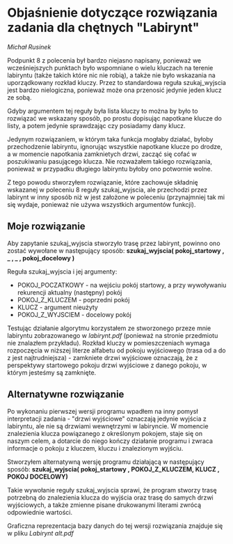 # Objaśnienie dotyczące rozwiązania zadania dla chętnych "Labirynt"

*Michał Rusinek*

Podpunkt 8 z polecenia był bardzo niejasno napisany, ponieważ we wcześniejszych punktach było wspomniane o wielu kluczach na terenie labiryntu (także takich które nic nie robią), a także nie było wskazania na uporządkowany rozkład kluczy. Przez to standardowa reguła szukaj_wyjscia jest bardzo nielogiczna, ponieważ może ona przenosić jedynie jeden klucz ze sobą.

Gdyby argumentem tej reguły była lista kluczy to można by było to rozwiązać we wskazany sposób, po prostu dopisując napotkane klucze do listy, a potem jedynie sprawdzając czy posiadamy dany klucz.

Jedynym rozwiązaniem, w którym taka funkcja mogłaby działać, byłoby przechodzenie labiryntu, ignorując wszystkie napotkane klucze po drodze, a w momencie napotkania zamknietych drzwi, zacząć się cofać w poszukiwaniu pasującego klucza. Nie rozważałem takiego rozwiązania, ponieważ w przypadku długiego labiryntu byłoby ono potwornie wolne.

Z tego powodu stworzyłem rozwiązanie, które zachowuje składnię wskazanej w poleceniu 8 reguły szukaj_wyjscia, ale przechodzi przez labirynt w inny sposób niż w jest założone w poleceniu (przynajmniej tak mi się wydaje, ponieważ nie używa wszystkich argumentów funkcji).

## Moje rozwiązanie

Aby zapytanie szukaj_wyjscia stworzyło trasę przez labirynt, powinno ono zostać wywołane w następujący sposób:
**szukaj_wyjscia( pokoj_startowy , \_ , \_ , pokoj_docelowy )**

Reguła szukaj_wyjscia i jej argumenty:

* POKOJ_POCZATKOWY - na wejściu pokój startowy, a przy wywoływaniu rekurencji aktualny (następny) pokój
* POKOJ_Z_KLUCZEM - poprzedni pokój
* KLUCZ - argument nieużyty
* POKOJ_Z_WYJSCIEM - docelowy pokój

Testując działanie algorytmu korzystałem ze stworzonego przeze mnie labiryntu zobrazowanego w *labirynt.pdf* (ponieważ na stronie przedmiotu nie znalazłem przykładu). Rozkład kluczy w pomieszczeniach wymaga rozpoczęcia w niższej literze alfabetu od pokoju wyjściowego (trasa od a do z jest najtrudniejsza) - zamkniete drzwi wyjściowe oznaczają, że z perspektywy startowego pokoju drzwi wyjściowe z danego pokoju, w którym jesteśmy są zamknięte.

## Alternatywne rozwiązanie

Po wykonaniu pierwszej wersji programu wpadłem na inny pomysł interpretacji zadania - "drzwi wyjściowe" oznaczają jedynie wyjścia z labiryntu, ale nie są drzwiami wewnętrzymi w labiryncie. W momencie znalezienia klucza powiązanego z określonym pokojem, staje się on naszym celem, a dotarcie do niego kończy działanie programu i zwraca informacje o pokoju z kluczem, kluczu i znalezionym wyjściu.

Stworzyłem alternatywną wersję programu działającą w następujący sposób:
**szukaj_wyjscia( pokoj_startowy , POKOJ_Z_KLUCZEM, KLUCZ , POKOJ DOCELOWY)**

Takie wywołanie reguły szukaj_wyjscia sprawi, że program stworzy trasę potrzebną do znalezienia klucza do wyjścia oraz trasę do samych drzwi wyjściowych, a także zmienne pisane drukowanymi literami zwrócą odpowiednie wartości.

Graficzna reprezentacja bazy danych do tej wersji rozwiązania znajduje się w pliku *Labirynt alt.pdf*
